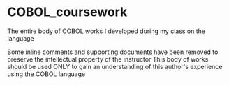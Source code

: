 # COBOL_coursework
The entire body of COBOL works I developed during my class on the language

Some inline comments and supporting documents have been removed to preserve the intellectual property of the instructor
This body of works should be used ONLY to gain an understanding of this author's experience using the COBOL language
